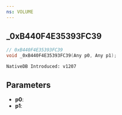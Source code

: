 ```yaml
---
ns: VOLUME
---
```

## _0xB440F4E35393FC39

```c
// 0xB440F4E35393FC39
void _0xB440F4E35393FC39(Any p0, Any p1);
```

```
NativeDB Introduced: v1207
```

## Parameters
* **p0**:
* **p1**:

